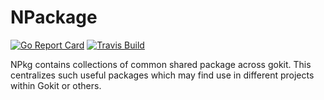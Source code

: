 NPackage
===========
[![Go Report Card](https://goreportcard.com/badge/github.com/influx6/npkg)](https://goreportcard.com/report/github.com/influx6/npkg)
[![Travis Build](https://travis-ci.org/influx6/npkg.svg?branch=master)](https://travis-ci.org/influx6/npkg#)

NPkg contains collections of common shared package across gokit. This centralizes such useful packages which may find 
use in different projects within Gokit or others.
